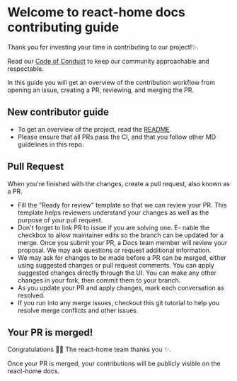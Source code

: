 # Welcome to react-home docs contributing guide
Thank you for investing your time in contributing to our project!✨.

Read our [Code of Conduct](CODE_OF_CONDUCT.md) to keep our community approachable and respectable.

In this guide you will get an overview of the contribution workflow from opening an issue, creating a PR, reviewing, and merging the PR.

## New contributor guide
- To get an overview of the project, read the [README](README.md).
- Please ensure that all PRs pass the CI, and that you follow other MD guidelines in this repo.


## Pull Request
When you're finished with the changes, create a pull request, also known as a PR.

- Fill the "Ready for review" template so that we can review your PR. This template helps reviewers understand your changes as well as the purpose of your pull request.
- Don't forget to link PR to issue if you are solving one.
E- nable the checkbox to allow maintainer edits so the branch can be updated for a merge. Once you submit your PR, a Docs team member will review your proposal. We may ask questions or request additional information.
- We may ask for changes to be made before a PR can be merged, either using suggested changes or pull request comments. You can apply suggested changes directly through the UI. You can make any other changes in your fork, then commit them to your branch.
- As you update your PR and apply changes, mark each conversation as resolved.
- If you run into any merge issues, checkout this git tutorial to help you resolve merge conflicts and other issues.

## Your PR is merged!
Congratulations 🎉🎉 The react-home team thanks you ✨.

Once your PR is merged, your contributions will be publicly visible on the react-home docs.